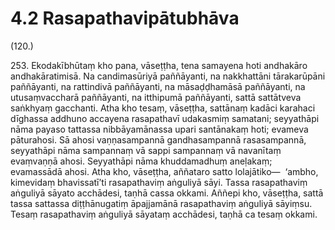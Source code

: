 # 4.2 Rasapathavipātubhāva

(120.)

253\. Ekodakībhūtaṃ kho pana, vāseṭṭha, tena samayena hoti andhakāro andhakāratimisā. Na candimasūriyā paññāyanti, na nakkhattāni tārakarūpāni paññāyanti, na rattindivā paññāyanti, na māsaḍḍhamāsā paññāyanti, na utusaṃvaccharā paññāyanti, na itthipumā paññāyanti, sattā sattātveva saṅkhyaṃ gacchanti. Atha kho tesaṃ, vāseṭṭha, sattānaṃ kadāci karahaci dīghassa addhuno accayena rasapathavī udakasmiṃ samatani; seyyathāpi nāma payaso tattassa nibbāyamānassa upari santānakaṃ hoti; evameva pāturahosi. Sā ahosi vaṇṇasampannā gandhasampannā rasasampannā, seyyathāpi nāma sampannaṃ vā sappi sampannaṃ vā navanītaṃ evaṃvaṇṇā ahosi. Seyyathāpi nāma khuddamadhuṃ aneḷakaṃ; evamassādā ahosi. Atha kho, vāseṭṭha, aññataro satto lolajātiko—  ‘ambho, kimevidaṃ bhavissatī’ti rasapathaviṃ aṅguliyā sāyi. Tassa rasapathaviṃ aṅguliyā sāyato acchādesi, taṇhā cassa okkami. Aññepi kho, vāseṭṭha, sattā tassa sattassa diṭṭhānugatiṃ āpajjamānā rasapathaviṃ aṅguliyā sāyiṃsu. Tesaṃ rasapathaviṃ aṅguliyā sāyataṃ acchādesi, taṇhā ca tesaṃ okkami.
